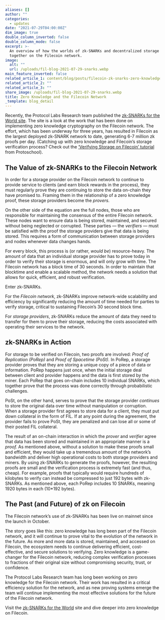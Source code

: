 ```yaml
---
aliases: []
author: ""
categories:
  - updates
date: "2021-07-29T04:00:00Z"
dim_image: true
double_column_inverted: false
double_column_mode: false
excerpt: >-
  An overview of how the worlds of zk-SNARKs and decentralized storage come
  together on the Filecoin network.
image:
  alt: ""
  url: /uploads/fil-blog-2021-07-29-snarks.webp
main_feature_inverted: false
related_article_1: content/blog/posts/filecoin-zk-snarks-zero-knowledge-but-a-lot-of-zero-knowledge.en.md
related_article_2: ""
related_article_3: ""
share_image: /uploads/fil-blog-2021-07-29-snarks.webp
title: Zero Knowledge and the Filecoin Network
_template: blog_detail
---
```


Recently, the Protocol Labs Research team published the [zk-SNARKs for the World site](https://research.protocol.ai/sites/snarks/). The site is a look at the work that has been done on implementing zero knowledge cryptography on the Filecoin network. The effort, which has been underway for three years, has resulted in Filecoin as the largest deployed zk-SNARK network to date, generating 6-7 million zk proofs per day. (Catching up with zero knowledge and Filecoin’s storage verification process? Check out the [‘Verifying Storage on Filecoin’ tutorial](https://proto.school/verifying-storage-on-filecoin) from Protoschool).

## **The Value of zk-SNARKs to the Filecoin Network**

In order for a storage provider on the Filecoin network to continue to provide service to clients (and earn block rewards in the process), they must regularly prove they are continuing to store the data on-chain they have promised to. Framing them in the relationship of a zero knowledge proof, these storage providers become the _provers._

On the other side of the equation are the full nodes, those who are responsible for maintaining the consensus of the entire Filecoin network. These nodes want to ensure data is being stored, maintained, and secured without being neglected or corrupted. These parties — the _verifiers_ — must be satisfied with the proof the storage providers give that data is being stored. This requires a form of communication between storage providers and nodes whenever data changes hands.

For every block, this process is (or rather, _would be_) resource-heavy. The amount of data that an individual storage provider has to prove today in order to verify their storage is enormous, and will only grow with time. The Filecoin network has a block time of 30 seconds. In order to maintain that blocktime and enable a scalable method, the network needs a solution that allows for quick, efficient, and robust verification.

Enter zk-SNARKs.

For the _Filecoin network_, zk-SNARKs improve network-wide scalability and efficiency by significantly reducing the amount of time needed for parties to verify storage, critical to sustaining Filecoin’s 30 second block time.

For _storage providers_, zk-SNARKs reduce the amount of data they need to transfer for them to prove their storage, reducing the costs associated with operating their services to the network.

## **zk-SNARKs in Action**

For storage to be verified on Filecoin, two proofs are involved: _Proof of Replication (PoRep)_ and _Proof of Spacetime (PoSt)._ In PoRep, a storage provider proves that they are storing a unique copy of a piece of data or information. PoRep happens just once, when the initial storage deal between client and provider happens and the data is first stored by the miner. Each PoRep that goes on-chain includes 10 individual SNARKs, which together prove that the process was done correctly through probabilistic challenges.

PoSt, on the other hand, serves to prove that the storage provider _continues_ to store the original data over time without manipulation or corruption. When a storage provider first agrees to store data for a client, they must put down collateral in the form of FIL. If at any point during the agreement, the provider fails to prove PoSt, they are penalized and can lose all or some of their posted FIL collateral.

The result of an on-chain interaction in which the _prover_ and _verifier_ agree that data has been stored and maintained in an appropriate manner is a _proof._ As mentioned above, without a solution to make these proofs small and efficient, they would take up a tremendous amount of the network’s bandwidth and deliver high operational costs to both storage providers and miners. By using zk-SNARKs to generate the proofs, however, the resulting proofs are small and the verification process is extremely fast (and thus, cheap). For example, proofs that typically would require hundreds of kilobytes to verify can instead be compressed to just 192 bytes with zk-SNARKs. As mentioned above, each PoRep includes 10 SNARKs, meaning 1920 bytes in each (10\*192 bytes).

## **The Past (and Future) of zk on Filecoin**

The Filecoin network’s use of zk-SNARKs has been live on mainnet since the launch in October.

The story goes like this: zero knowledge has long been part of the Filecoin network, and it will continue to prove vital to the evolution of the network in the future. As more and more data is stored, maintained, and accessed on Filecoin, the ecosystem needs to continue delivering efficient, cost-effective, and secure solutions to verifying. Zero knowledge is a game-changer for the Filecoin network, reducing complex verification processes to fractions of their original size without compromising security, trust, or confidence.

The Protocol Labs Research team has long been working on zero knowledge for the Filecoin network. Their work has resulted in a critical efficiency solution for the network, and as new proving systems emerge the team will continue implementing the most effective solutions for the future of the Filecoin network.

Visit the [zk-SNARKs for the World](https://research.protocol.ai/sites/snarks/) site and dive deeper into zero knowledge on Filecoin.
